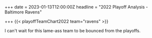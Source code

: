 +++
date = 2023-01-13T12:00:00Z
headline = "2022 Playoff Analysis - Baltimore Ravens"

+++
{{< playoffTeamChart2022 team="ravens" >}}

I can't wait for this lame-ass team to be bounced from the playoffs.